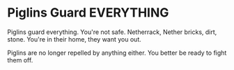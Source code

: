 # Piglins Guard EVERYTHING

Piglins guard everything. You're not safe. Netherrack, Nether bricks, dirt, stone. You're in their home, they want you out.

Piglins are no longer repelled by anything either. You better be ready to fight them off.